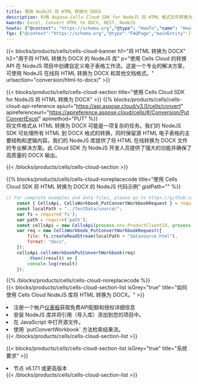 ```yaml
---
title: 使用 NodeJS 将 HTML 转换为 DOCX
description: 利用 Aspose.Cells Cloud SDK for NodeJS 将 HTML 格式文件转换为 DOCX 格式文件。
kwords: Excel, Convert HTML to DOCX, REST, NodeJS
howto: {"@context": "https://schema.org","@type": "HowTo","name": "How to convert HTML to DOCX using the Cells Cloud NodeJS library.","description": "How to convert HTML to DOCX using the Cells Cloud NodeJS library.","image": {"@type": "ImageObject"},"url": "/nodejs/conversion/html-to-docx/","step": [{ "@type": "HowToStep","name": "How to convert HTML to DOCX using the Cells Cloud NodeJS library. step 1", "image": {"@type": "ImageObject",},"url": "/nodejs/conversion/html-to-docx/","text": "Register an account at <a href='https://dashboard.aspose.cloud/'>Dashboard</a> to get free API quota & authorization details",},{ "@type": "HowToStep","name": "How to convert HTML to DOCX using the Cells Cloud NodeJS library. step 1", "image": {"@type": "ImageObject",},"url": "/nodejs/conversion/html-to-docx/","text": "Install NodeJS library and add the reference (import the library) to your project.",},{ "@type": "HowToStep","name": "How to convert HTML to DOCX using the Cells Cloud NodeJS library. step 1", "image": {"@type": "ImageObject",},"url": "/nodejs/conversion/html-to-docx/","text": "Open the source file in JavaScript.",},{ "@type": "HowToStep","name": "How to convert HTML to DOCX using the Cells Cloud NodeJS library. step 1", "image": {"@type": "ImageObject",},"url": "/nodejs/conversion/html-to-docx/","text": "Use the `putConvertWorkbook` method to retrieve the resulting stream.",}, ],"supply": {"@type": "HowToSupply","name": "document"},"tool": [{"@type": "HowToTool","name": "Visual Studio, Visual Studio Code, WebStorm"},{"@type": "HowToTool","name": "Aspose Cells"}],"totalTime": "PT6M"}
fqa: {"@context":"https://schema.org","@type":"FAQPage","mainEntity":[{"@type":"Question","name":"Why convert file formats in C# using REST API?","acceptedAnswer":{"@type":"Answer","text":"Documents are encoded in many ways, and some files may be incompatible with the software you use. To open and read such files, just convert them to appropriate file formats.<br/><ol><li>Install .NET SDK and add the reference (import the library) to your project.</li><li>Open the source file in C# using REST API.</li><li>Call the PutConvertWorkbookRequest() method, passing an output filename with required extension.</li><li>Get the result of conversion as a separate file.</li></ol>"}},{"@type":"Question","name":"What file formats can I convert with your C# library?","acceptedAnswer":{"@type":"Answer","text":"We support a variety of file formats for conversion using .NET library, including XLSX, Excel, xls , PDF, CSV, HTML, Markdown, XML, PNG, JPG, TIFF, Json, TXT and many more."}},{"@type":"Question","name":"What is the maximum allowed file size for conversion using this .NET library?","acceptedAnswer":{"@type":"Answer","text":"There are no file size limits for format conversions using .NET library."}}]}
---
```

{{< blocks/products/cells/cells-cloud-banner h1="将 HTML 转换为 DOCX" h2="用于将 HTML 转换为 DOCX 的 NodeJS 库" p="使用 Cells Cloud 的转换 API 在 NodeJS 项目中创建自定义电子表格工作流。这是一个专业的解决方案，可使用 NodeJS 在线将 HTML 转换为 DOCX 和其他文档格式。" urlsection="conversion/html-to-docx/" >}}

{{< blocks/products/cells/cells-cloud-section title="使用 Cells Cloud SDK for NodeJS 将 HTML 转换为 DOCX" >}}
{{% blocks/products/cells/cells-cloud-api-reference apiurl="https://api.aspose.cloud/v3.0/cells/convert" apireferenceurl="https://apireference.aspose.cloud/cells/#/Conversion/PutConvertExcel" apimethod="PUT" %}}
<br/>
将文件格式从 HTML 转换为 DOCX 可能是一项复杂的任务。我们的 NodeJS SDK 可处理所有 HTML 到 DOCX 格式的转换，同时保留源 HTML 电子表格的主要结构和逻辑内容。我们的 NodeJS 库提供了将 HTML 在线转换为 DOCX 文件的专业解决方案。此 Cloud SDK 为 NodeJS 开发人员提供了强大的功能并确保了高质量的 DOCX 输出。

{{< /blocks/products/cells/cells-cloud-section >}}

{{% blocks/products/cells/cells-cloud-noreplacecode title="使用 Cells Cloud SDK 将 HTML 转换为 DOCX 的 NodeJS 代码示例" gistPath="" %}}
 
```js
// For complete examples and data files, please go to https://github.com/aspose-cells-cloud/aspose-cells-cloud-node/
    const { CellsApi, CellsWorkbook_PutConvertWorkbookRequest } = require("asposecellscloud");
    const localPath = "../TestData/source/";
    var fs = require('fs');
    var path = require('path');
    const cellsApi = new CellsApi(process.env.ProductClientId, process.env.ProductClientSecret);
    var req = new CellsWorkbook_PutConvertWorkbookRequest({
        file: fs.createReadStream(localPath + "datasource.html"),
        format: "docx",
    });
    cellsApi.cellsWorkbookPutConvertWorkbook(req)
        .then((result) => {
        console.log(result)
    });
```
 
{{% /blocks/products/cells/cells-cloud-noreplacecode %}}
<br/>
{{< blocks/products/cells/cells-cloud-section-list isGrey="true" title="如何使用 Cells Cloud NodeJS 库将 HTML 转换为 DOCX。" >}}
<li>注册一个帐户<a href="https://dashboard.aspose.cloud/">仪表板</a>获取免费API配额和授权详细信息</li>
<li>安装 NodeJS 库并将引用（导入库）添加到您的项目中。</li>
<li>在 JavaScript 中打开源文件。</li>
<li>使用 `putConvertWorkbook` 方法检索结果流。</li>
{{< /blocks/products/cells/cells-cloud-section-list >}}

{{< blocks/products/cells/cells-cloud-section-list isGrey="true" title="系统要求" >}}
<li>节点 v6.17.1 或更高版本</li>
{{< /blocks/products/cells/cells-cloud-section-list >}}
